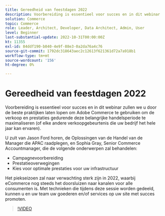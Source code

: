 ```yaml
---
title: Gereedheid van feestdagen 2022
description: Voorbereiding is essentieel voor succes en in dit webinar zullen we u door de beste praktijken laten lopen om Adobe Commerce te gebruiken om de verkoop en prestaties gedurende deze belangrijke handelsperiode te maximaliseren.
solution: Commerce
topic: Commerce
role: Leader, Architect, Developer, Data Architect, Admin, User
level: Beginner
last-substantial-update: 2022-10-31T00:00:00Z
kt: 11355
exl-id: 84ddf190-b040-4e9f-88e3-0a2da76a4c76
source-git-commit: 1792dc318643aec2c12613f621361d72a7a918b1
workflow-type: tm+mt
source-wordcount: '156'
ht-degree: 0%

---
```


# Gereedheid van feestdagen 2022

Voorbereiding is essentieel voor succes en in dit webinar zullen we u door de beste praktijken laten lopen om Adobe Commerce te gebruiken om de verkoop en prestaties gedurende deze belangrijke handelsperiode te maximaliseren (of elke andere verkoopgebeurtenis die uw bedrijf het hele jaar kan ervaren).

U zult van Jason Ford horen, de Oplossingen van de Handel van de Manager die APAC raadplegen, en Sophia Gray, Senior Commerce Accountmanager, die de volgende onderwerpen zal behandelen:

* Campagnevoorbereiding
* Prestatieoverwegingen
* Kies voor optimale prestaties voor uw infrastructuur

Het piekseizoen zal naar verwachting sterk zijn in 2022, waarbij eCommerce nog steeds het doorsluizen naar kanalen voor alle consumenten is. Met technieken die tijdens deze sessie worden gedeeld, kunnen u en uw team uw goederen en/of services op uw site met succes promoten.

>[!VIDEO](https://video.tv.adobe.com/v/3410542/?quality=12&learn=on)
